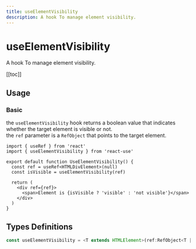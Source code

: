 ```yaml
---
title: useElementVisibility
description: A hook To manage element visibility.
---
```


# useElementVisibility

A hook To manage element visibility.

[[toc]]

## Usage

### Basic

the `useElementVisibility` hook returns a boolean value that indicates whether the target element is visible or not.
<br/>
the `ref` parameter is a `RefObject` that points to the target element.

```tsx
import { useRef } from 'react'
import { useElementVisibility } from 'react-use'

export default function UseElementVisibility() {
  const ref = useRef<HTMLDivElement>(null)
  const isVisible = useElementVisibility(ref)

  return (
    <div ref={ref}>
      <span>Element is {isVisible ? 'visible' : 'not visible'}</span>
    </div>
  )
}
```

<div>
<div ref="demo"></div>
</div>

## Types Definitions

```ts
const useElementVisibility = <T extends HTMLElement>(ref:RefObject<T | null>): Readonly<boolean>
```

<script setup>
import { createElement } from 'react'
import { createRoot } from 'react-dom/client'
import { ref, onMounted } from 'vue'
import UseElementVisibility from './use-element-visibility.tsx'

const demo = ref()

onMounted(() => {
  const root = createRoot(demo.value)
  root.render(createElement(UseElementVisibility, {}, null))
})

</script>
